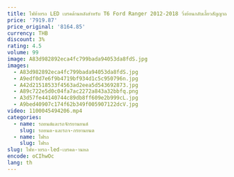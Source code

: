 ```yaml
---
title: ไฟท้ายรถ LED เบรคด้านหลังสําหรับ T6 Ford Ranger 2012-2018 วิ่งย้อนกลับเลี้ยวสัญญาณหมอกแบบไดนามิกไฟท้าย ASSEMBLY
price: '7919.87'
price_original: '8164.85'
currency: THB
discount: 3%
rating: 4.5
volume: 99
image: A83d982892eca4fc799bada94053da8fdS.jpg
images:
  - A83d982892eca4fc799bada94053da8fdS.jpg
  - A9edf0d7e6f9b4719bf934d1c5c950796n.jpg
  - A42d21518533f4563ad2eea5d543692873.jpg
  - A89c722e5d0c04fa7ac2272a843a32bbfq.png
  - A3d57fe44140744c89db8ff609e2b999cL.jpg
  - A9bed40907c174f62b349f005907122dcV.jpg
video: 1100045494206.mp4
categories:
  - name: รถยนต์และรถจักรยานยนต์
    slug: รถยนต-และรถจ-กรยานยนต
  - name: ไฟรถ
    slug: ไฟรถ
slug: ไฟท-ายรถ-led-เบรคด-านหล
encode: oCIhwOc
lang: th
---
```

  